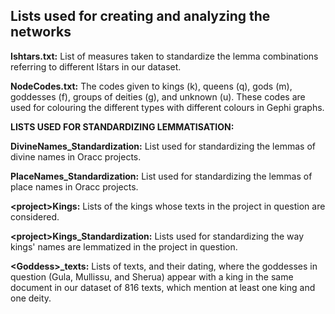 ## Lists used for creating and analyzing the networks

<b>Ishtars.txt:</b> List of measures taken to standardize the lemma combinations referring to different Ištars in our dataset.

<b>NodeCodes.txt:</b> The codes given to kings (k), queens (q), gods (m), goddesses (f), groups of deities (g), and unknown (u). These codes are used for colouring the different types with different colours in Gephi graphs.

<b>LISTS USED FOR STANDARDIZING LEMMATISATION:</b>

<b>DivineNames_Standardization:</b> List used for standardizing the lemmas of divine names in Oracc projects.

<b>PlaceNames_Standardization:</b> List used for standardizing the lemmas of place names in Oracc projects.

<b>\<project\>Kings:</b> Lists of the kings whose texts in the project in question are considered.
  
<b>\<project\>Kings_Standardization:</b> Lists used for standardizing the way kings' names are lemmatized in the project in question.
  
<b>\<Goddess\>_texts:</b> Lists of texts, and their dating, where the goddesses in question (Gula, Mullissu, and Sherua) appear with a king in the same document in our dataset of 816 texts, which mention at least one king and one deity.
